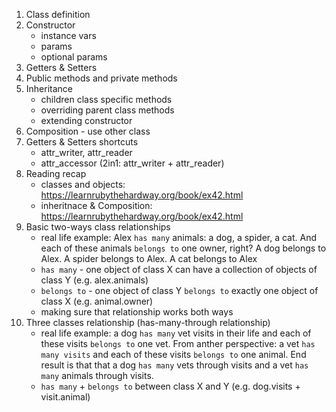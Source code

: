 1. Class definition
2. Constructor
    - instance vars
    - params
    - optional params
3. Getters & Setters
4. Public methods and private methods
5. Inheritance
    - children class specific methods
    - overriding parent class methods
    - extending constructor
6. Composition - use other class
7. Getters & Setters shortcuts
    - attr_writer, attr_reader
    - attr_accessor (2in1: attr_writer + attr_reader)
8. Reading recap
    - classes and objects: https://learnrubythehardway.org/book/ex42.html
    - inheritnace & Composition: https://learnrubythehardway.org/book/ex42.html
10. Basic two-ways class relationships
    - real life example: Alex `has many` animals: a dog, a spider, a cat. And each of these animals `belongs to` one owner, right? A dog belongs to Alex. A spider belongs to Alex. A cat belongs to Alex
    - `has many` - one object of class X can have a collection of objects of class Y (e.g. alex.animals)
    - `belongs to` - one object of class Y `belongs to` exactly one  object of class X (e.g. animal.owner)
    - making sure that relationship works both ways
11. Three classes relationship (has-many-through relationship)
    - real life example: a dog `has many` vet visits in their life and each of these visits `belongs to` one vet. From anther perspective: a vet `has many visits` and each of these visits `belongs to` one animal. End result is that that a dog `has many` vets through visits and a vet `has many` animals through visits.
    - `has many` + `belongs to` between class X and Y (e.g. dog.visits + visit.animal)
